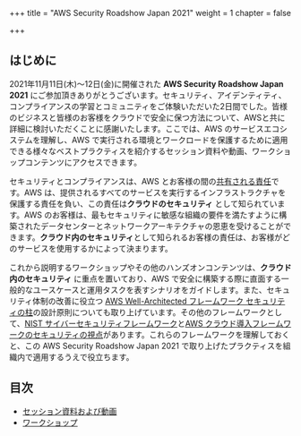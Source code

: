+++
title = "AWS Security Roadshow Japan 2021"
weight = 1
chapter = false

+++

## はじめに

2021年11月11日(木)〜12日(金)に開催された **AWS Security Roadshow Japan 2021** にご参加頂きありがとうございます。セキュリティ、アイデンティティ、コンプライアンスの学習とコミュニティをご体験いただいた2日間でした。皆様のビジネスと皆様のお客様をクラウドで安全に保つ方法について、AWSと共に詳細に検討いただくことに感謝いたします。ここでは、AWS のサービスエコシステムを理解し、AWS で実行される環境とワークロードを保護するために適用できる様々なベストプラクティスを紹介するセッション資料や動画、ワークショップコンテンツにアクセスできます。

セキュリティとコンプライアンスは、AWS とお客様の間の[共有される責任](https://aws.amazon.com/jp/compliance/shared-responsibility-model/)です。AWS は、提供されるすべてのサービスを実行するインフラストラクチャを保護する責任を負い、この責任は**クラウドのセキュリティ** として知られています。AWS のお客様は、最もセキュリティに敏感な組織の要件を満たすように構築されたデータセンターとネットワークアーキテクチャの恩恵を受けることができます。**クラウド内のセキュリティ**として知られるお客様の責任は、お客様がどのサービスを使用するかによって決まります。

これから説明するワークショップやその他のハンズオンコンテンツは、**クラウド内のセキュリティ** に重点を置いており、AWS で安全に構築する際に直面する一般的なユースケースと運用タスクを表すシナリオをガイドします。また、セキュリティ体制の改善に役立つ [AWS Well-Architected フレームワーク セキュリティの柱](https://d1.awsstatic.com/whitepapers/ja_JP/architecture/AWS-Security-Pillar.pdf)の設計原則についても取り上げています。その他のフレームワークとして、[NIST サイバーセキュリティフレームワーク](https://www.nist.gov/cyberframework/online-learning/components-framework)と[AWS クラウド導入フレームワークのセキュリティの視点](https://d1.awsstatic.com/whitepapers/ja_JP/AWS_CAF_Security_Perspective.pdf)があります。これらのフレームワークを理解しておくと、この AWS Security Roadshow Japan 2021 で取り上げたプラクティスを組織内で適用するうえで役立ちます。

## 目次

  - [セッション資料および動画](/ja/agenda/#セッション資料および動画)
  - [ワークショップ](/ja/agenda/#ワークショップ) 
